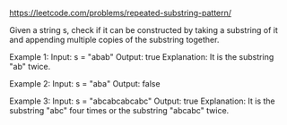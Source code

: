 https://leetcode.com/problems/repeated-substring-pattern/    

Given a string s, check if it can be constructed by taking a substring of it and appending multiple copies of the substring together.

Example 1:
Input: s = "abab"
Output: true
Explanation: It is the substring "ab" twice.

Example 2:
Input: s = "aba"
Output: false

Example 3:
Input: s = "abcabcabcabc"
Output: true
Explanation: It is the substring "abc" four times or the substring "abcabc" twice.
